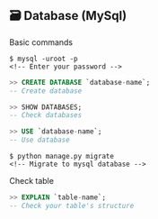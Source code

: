 ## :card_file_box: Database (MySql)

Basic commands

```shell
$ mysql -uroot -p
<!-- Enter your password -->
```

```sql
>> CREATE DATABASE `database-name`;
-- Create database

>> SHOW DATABASES;
-- Check databases

>> USE `database-name`;
-- Use database
```
```shell
$ python manage.py migrate
<!-- Migrate to mysql database -->
```

Check table

```sql
>> EXPLAIN `table-name`;
-- Check your table's structure
```
